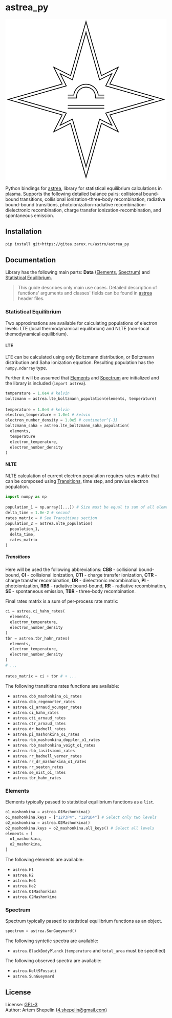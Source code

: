 # astrea_py

![logo](assets/logo.svg)

Python bindings for [astrea](https://gitea.zarux.ru/astro/astrea), library for
statistical equilibrium calculations in plasma. Supports the following detailed
balance pairs: collisional bound-bound transitions, collisional
ionization-three-body recombination, radiative bound-bound transitions,
photoionization-radiative recombination-dielectronic recombination, charge
transfer ionization-recombination, and spontaneous emission.

## Installation

```sh
pip install git+https://gitea.zarux.ru/astro/astrea_py
```

## Documentation

Library has the following main parts: **Data** ([Elements](#elements),
[Spectrum](#spectrum)) and [Statistical Equilibrium](#statistical-equilibrium).

> This guide describes only main use cases.
> Detailed description of functions' arguments and classes' fields can be found
> in [astrea](https://gitea.zarux.ru/astro/astrea) header files.

### Statistical Equilibrium

Two approximations are available for calculating populations of electron levels:
LTE (local thermodynamical equilibrium) and NLTE (non-local themodynamical
equilibrium).

#### LTE

LTE can be calculated using only Boltzmann distribution, or Boltzmann
distribution and Saha ionization equation. Resulting population has the
`numpy.ndarray` type.

Further it will be assumed that [Elements](#elements) and [Spectrum](#spectrum)
are initialized and the library is included (`import astrea`).

```python
temperature = 1.0e4 # kelvin
boltzmann = astrea.lte_boltzmann_population(elements, temperature)

temperature = 1.0e4 # kelvin
electron_temperature = 1.0e4 # kelvin
electron_number_density = 1.0e5 # centimeter^{-3}
boltzmann_saha = astrea.lte_boltzmann_saha_population(
  elements,
  temperature
  electron_temperature,
  electron_number_density
)
```

#### NLTE

NLTE calculation of current electron population requires rates matrix that can
be composed using [Transitions](#transitions), time step, and previus electron
population.

```python
import numpy as np

population_1 = np.array([...]) # Size must be equal to sum of all elements' keys
delta_time = 1.0e-2 # second
rates_matrix = # See Transitions section
population_2 = astrea.nlte_population(
  population_1,
  delta_time,
  rates_matrix
)
```

##### Transitions

Here will be used the following abbreviations: **CBB** - collisional
bound-bound, **CI** - collisional ionization, **CTI** - charge transfer
ionization, **CTR** - charge transfer recombination, **DR** - dielectronic
recombination, **PI** - photoionization, **RBB** - radiative bound-bound,
**RR** - radiative recombination, **SE** - spontaneous emission, **TBR** -
three-body recombination.

Final rates matrix is a sum of per-process rate matrix:

```python
ci = astrea.ci_hahn_rates(
  elements,
  electron_temperature,
  electron_number_density
)
tbr = astrea.tbr_hahn_rates(
  elements,
  electron_temperature,
  electron_number_density
)
# ...

rates_matrix = ci + tbr # + ...
```

The following transitions rates functions are available:

- `astrea.cbb_mashonkina_o1_rates`
- `astrea.cbb_regemorter_rates`
- `astrea.ci_arnaud_younger_rates`
- `astrea.ci_hahn_rates`
- `astrea.cti_arnaud_rates`
- `astrea.ctr_arnaud_rates`
- `astrea.dr_badnell_rates`
- `astrea.pi_mashonkina_o1_rates`
- `astrea.rbb_mashonkina_doppler_o1_rates`
- `astrea.rbb_mashonkina_voigt_o1_rates`
- `astrea.rbb_tasitsiomi_rates`
- `astrea.rr_badnell_verner_rates`
- `astrea.rr_dr_mashonkina_o1_rates`
- `astrea.rr_seaton_rates`
- `astrea.se_nist_o1_rates`
- `astrea.tbr_hahn_rates`

### Elements

Elements typically passed to statistical equilibrium functions as a `list`.

```python
o1_mashonkina = astrea.O1Mashonkina()
o1_mashonkina.keys = ["12P3P4", "12P1D4"] # Select only two levels
o2_mashonkina = astrea.O2Mashonkina()
o2_mashonkina.keys = o2_mashonkina.all_keys() # Select all levels
elements = [
  o1_mashonkina,
  o2_mashonkina,
]
```

The following elements are available:

- `astrea.H1`
- `astrea.H2`
- `astrea.He1`
- `astrea.He2`
- `astrea.O1Mashonkina`
- `astrea.O2Mashonkina`

### Spectrum

Spectrum typically passed to statistical equilibrium functions as an object.

```python
spectrum = astrea.SunGueymard()
```

The following syntetic spectra are available:

- `astrea.BlackBodyPlanck` (`temperature` and `total_area` must be specified)

The following observed spectra are available:

- `astrea.Kelt9Fossati`
- `astrea.SunGueymard`

## License

License: [GPL-3](./LICENSE)  
Author: Artem Shepelin (4.shepelin@gmail.com)